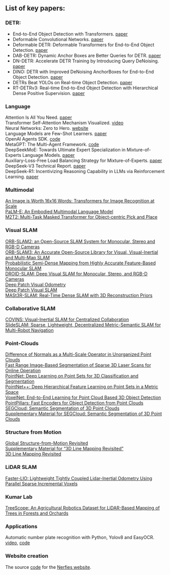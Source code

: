 ## List of key papers:
### DETR:
- End-to-End Object Detection with Transformers. [paper](https://arxiv.org/abs/2005.12872)  
- Deformable Convolutional Networks. [paper](https://arxiv.org/abs/1703.06211)  
- Deformable DETR: Deformable Transformers for End-to-End Object Detection. [paper](https://arxiv.org/abs/2010.04159)  
- DAB-DETR: Dynamic Anchor Boxes are Better Queries for DETR. [paper](https://arxiv.org/abs/2201.12329)  
- DN-DETR: Accelerate DETR Training by Introducing Query DeNoising. [paper](https://arxiv.org/abs/2203.01305)  
- DINO: DETR with Improved DeNoising AnchorBoxes for End-to-End Object Detection. [paper](https://arxiv.org/abs/2203.03605)  
- DETRs Beat YOLOs on Real-time Object Detection. [paper](https://arxiv.org/abs/2304.08069)  
- RT-DETRv3: Real-time End-to-End Object Detection with Hierarchical Dense Positive Supervision. [paper](https://arxiv.org/abs/2409.08475)

### Language
Attention Is All You Need. [paper](https://arxiv.org/abs/1706.03762)  
Transformer Self-Attention Mechanism Visualized. [video](https://www.youtube.com/watch?v=u8pSGp__0Xk)  
Neural Networks: Zero to Hero. [website](https://karpathy.ai/zero-to-hero.html)  
Language Models are Few-Shot Learners. [paper](https://arxiv.org/abs/2005.14165)  
OpenAI Agents SDK. [code](https://github.com/openai/openai-agents-python?tab=readme-ov-file)  
MetaGPT: The Multi-Agent Framework. [code](https://github.com/geekan/MetaGPT)  
DeepSeekMoE: Towards Ultimate Expert Specialization in Mixture-of-Experts Language Models. [paper](https://arxiv.org/abs/2401.06066)  
Auxiliary-Loss-Free Load Balancing Strategy for Mixture-of-Experts. [paper](https://arxiv.org/abs/2408.15664)  
DeepSeek-V3 Technical Report. [paper](https://arxiv.org/abs/2412.19437)  
DeepSeek-R1: Incentivizing Reasoning Capability in LLMs via Reinforcement Learning. [paper](https://arxiv.org/abs/2501.12948)  

### Multimodal
[An Image is Worth 16x16 Words: Transformers for Image Recognition at Scale](https://arxiv.org/abs/2010.11929)  
[PaLM-E: An Embodied Multimodal Language Model](https://arxiv.org/abs/2303.03378)  
[M2T2: Multi-Task Masked Transformer for Object-centric Pick and Place](https://arxiv.org/abs/2311.00926)  
[]()

### Visual SLAM
[ORB-SLAM2: an Open-Source SLAM System for Monocular, Stereo and RGB-D Cameras](https://arxiv.org/abs/1610.06475)  
[ORB-SLAM3: An Accurate Open-Source Library for Visual, Visual-Inertial and Multi-Map SLAM](https://arxiv.org/abs/2007.11898)  
[Probabilistic Semi-Dense Mapping from Highly Accurate Feature-Based Monocular SLAM](https://www.roboticsproceedings.org/rss11/p41.pdf)  
[DROID-SLAM: Deep Visual SLAM for Monocular, Stereo, and RGB-D Cameras](https://arxiv.org/abs/2108.10869)  
[Deep Patch Visual Odometry](https://arxiv.org/abs/2208.04726)  
[Deep Patch Visual SLAM](https://arxiv.org/abs/2408.01654)  
[MASt3R-SLAM: Real-Time Dense SLAM with 3D Reconstruction Priors](https://arxiv.org/abs/2412.12392)  
[]()

### Collaborative SLAM
[COVINS: Visual-Inertial SLAM for Centralized Collaboration](https://arxiv.org/abs/2108.05756)  
[SlideSLAM: Sparse, Lightweight, Decentralized Metric-Semantic SLAM for Multi-Robot Navigation](https://arxiv.org/abs/2406.17249)  
[]()  

### Point-Clouds
[Difference of Normals as a Multi-Scale Operator in Unorganized Point Clouds](https://arxiv.org/abs/1209.1759)  
[Fast Range Image-Based Segmentation of Sparse 3D Laser Scans for Online Operation](https://www.ipb.uni-bonn.de/pdfs/bogoslavskyi16iros.pdf)  
[PointNet: Deep Learning on Point Sets for 3D Classification and Segmentation](https://arxiv.org/abs/1612.00593)  
[PointNet++: Deep Hierarchical Feature Learning on Point Sets in a Metric Space](https://arxiv.org/abs/1706.02413)  
[VoxelNet: End-to-End Learning for Point Cloud Based 3D Object Detection](https://arxiv.org/abs/1711.06396)  
[PointPillars: Fast Encoders for Object Detection from Point Clouds](https://arxiv.org/abs/1812.05784)  
[SEGCloud: Semantic Segmentation of 3D Point Clouds](https://arxiv.org/abs/1710.07563)  
[Supplementary Material for SEGCloud: Semantic Segmentation of 3D Point Clouds](https://cvgl.stanford.edu/projects/segcloud/supplementary.pdf)  
[]()

### Structure from Motion
[Global Structure-from-Motion Revisited](https://arxiv.org/abs/2407.20219)  
[Supplementary Material for “3D Line Mapping Revisited”](http://b1ueber2y.me/projects/LIMAP/limap-supp.pdf)  
[3D Line Mapping Revisited](https://arxiv.org/abs/2303.17504)  

### LiDAR SLAM 
[Faster-LIO: Lightweight Tightly Coupled Lidar-Inertial Odometry Using Parallel Sparse Incremental Voxels](https://ieeexplore.ieee.org/stamp/stamp.jsp?tp=&arnumber=9718203)  
[]()

### Kumar Lab
[TreeScope: An Agricultural Robotics Dataset for LiDAR-Based Mapping of Trees in Forests and Orchards](https://arxiv.org/abs/2310.02162)  
[]()  

### Applications
Automatic number plate recognition with Python, Yolov8 and EasyOCR. [video](https://www.youtube.com/watch?v=fyJB1t0o0ms), [code](https://github.com/computervisioneng/automatic-number-plate-recognition-python-yolov8)  

### Website creation
The source [code](https://github.com/nerfies/nerfies.github.io) for the [Nerfies website](https://nerfies.github.io/).
